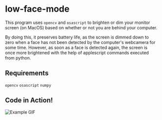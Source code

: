 # low-face-mode

This program uses `opencv` and `osascript` to brighten or dim your monitor screen (on MacOS) based on whether or not you are behind your computer.

By doing this, it preserves battery life, as the screen is dimmed down to zero when a face has not been detected by the computer's webcamera for some time. However, as soon as a face is detected again, the screen is once more brightened with the help of applescript commands executed from python.

## Requirements
`opencv`
`osascript`
`numpy`

## Code in Action!

![Example GIF](https://github.com/Destaq/low-face-mode/blob/master/data/sample.gif)
